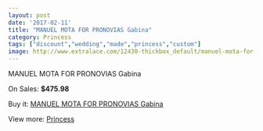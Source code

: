 ```yaml
---
layout: post
date: '2017-02-11'
title: "MANUEL MOTA FOR PRONOVIAS Gabina"
category: Princess
tags: ["discount","wedding","made","princess","custom"]
image: http://www.extralace.com/12430-thickbox_default/manuel-mota-for-pronovias-gabina.jpg
---
```

MANUEL MOTA FOR PRONOVIAS Gabina

On Sales: **$475.98**
<a href="https://www.extralace.com/princess/5830-manuel-mota-for-pronovias-gabina.html"><amp-img layout="responsive" width="600" height="600" src="//www.extralace.com/12430-thickbox_default/manuel-mota-for-pronovias-gabina.jpg" alt="MANUEL MOTA FOR PRONOVIAS Gabina 0" /></a>
<a href="https://www.extralace.com/princess/5830-manuel-mota-for-pronovias-gabina.html"><amp-img layout="responsive" width="600" height="600" src="//www.extralace.com/12431-thickbox_default/manuel-mota-for-pronovias-gabina.jpg" alt="MANUEL MOTA FOR PRONOVIAS Gabina 1" /></a>

Buy it: [MANUEL MOTA FOR PRONOVIAS Gabina](https://www.extralace.com/princess/5830-manuel-mota-for-pronovias-gabina.html "MANUEL MOTA FOR PRONOVIAS Gabina")

View more: [Princess](https://www.extralace.com/6-princess "Princess")